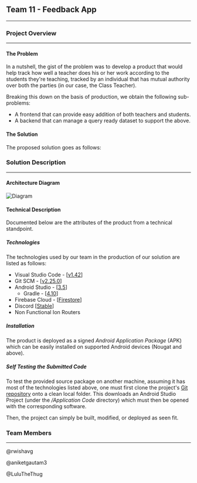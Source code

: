## Team 11 - Feedback App

-----------------------------------

### Project Overview
----------------------------------

#### The Problem

In a nutshell, the gist of the problem was to develop a product that would help track how well a teacher does his or her work according to the students they're teaching, tracked by an individual that has mutual authority over both the parties (in our case, the Class Teacher).

Breaking this down on the basis of production, we obtain the following sub-problems:
- A frontend that can provide easy addition of both teachers and students.
- A backend that can manage a query ready dataset to support the above.

#### The Solution

The proposed solution goes as follows:


### Solution Description
----------------------------------

#### Architecture Diagram

![Diagram](https://cdn.discordapp.com/attachments/675934163165249536/675934231553245214/App-Flow.png)

#### Technical Description

Documented below are the attributes of the product from a technical standpoint.

##### Technologies

The technologies used by our team in the production of our solution are listed as follows:
- Visual Studio Code - [[v1.42](https://code.visualstudio.com/)]
- Git SCM - [[v2.25.0](https://git-scm.com/)]
- Android Studio - [[3.5](https://developer.android.com/studio)]
  - Gradle - [[4.10](https://services.gradle.org/distributions/)]
- Firebase Cloud - [[Firestore](https://firebase.google.com/)]
- Discord [[Stable](https://discordapp.com/)]
- Non Functional Ion Routers

##### Installation

The product is deployed as a signed *Android Application Package* (APK) which can be easily installed on supported Android devices (Nougat and above).

##### Self Testing the Submitted Code

To test the provided source package on another machine, assuming it has most of the technologies listed above, one must first clone the project's [Git repository](https://github.com/rwishavg/feedback) onto a clean local folder. This downloads an Android Studio Project (under the */Application Code* directory) which must then be opened with the corresponding software.

Then, the project can simply be built, modified, or deployed as seen fit.


### Team Members
----------------------------------

@rwishavg

@aniketgautam3

@LuluTheThug
